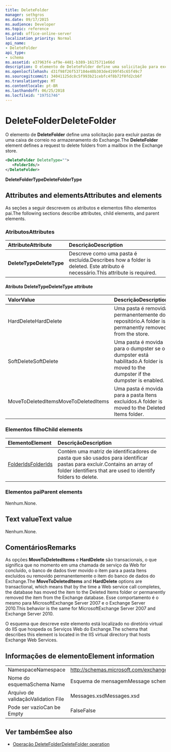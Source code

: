 ```yaml
---
title: DeleteFolder
manager: sethgros
ms.date: 09/17/2015
ms.audience: Developer
ms.topic: reference
ms.prod: office-online-server
localization_priority: Normal
api_name:
- DeleteFolder
api_type:
- schema
ms.assetid: e37963f4-af9e-4481-b389-16175711e66d
description: O elemento de DeleteFolder define uma solicitação para excluir pastas de uma caixa de correio no armazenamento do Exchange.
ms.openlocfilehash: d31f98f26f537104e40b303de4199f45c65f49c7
ms.sourcegitcommit: 34041125dc8c5f993b21cebfc4f8b72f0fd2cb6f
ms.translationtype: MT
ms.contentlocale: pt-BR
ms.lasthandoff: 06/25/2018
ms.locfileid: "19751746"
---
```

# <a name="deletefolder"></a><span data-ttu-id="4ad63-103">DeleteFolder</span><span class="sxs-lookup"><span data-stu-id="4ad63-103">DeleteFolder</span></span>

<span data-ttu-id="4ad63-104">O elemento de **DeleteFolder** define uma solicitação para excluir pastas de uma caixa de correio no armazenamento do Exchange.</span><span class="sxs-lookup"><span data-stu-id="4ad63-104">The **DeleteFolder** element defines a request to delete folders from a mailbox in the Exchange store.</span></span> 
  
```XML
<DeleteFolder DeleteType="">
   <FolderIds/>
</DeleteFolder>
```

 <span data-ttu-id="4ad63-105">**DeleteFolderType**</span><span class="sxs-lookup"><span data-stu-id="4ad63-105">**DeleteFolderType**</span></span>
## <a name="attributes-and-elements"></a><span data-ttu-id="4ad63-106">Attributes and elements</span><span class="sxs-lookup"><span data-stu-id="4ad63-106">Attributes and elements</span></span>

<span data-ttu-id="4ad63-107">As seções a seguir descrevem os atributos e elementos filho elementos pai.</span><span class="sxs-lookup"><span data-stu-id="4ad63-107">The following sections describe attributes, child elements, and parent elements.</span></span>
  
### <a name="attributes"></a><span data-ttu-id="4ad63-108">Atributos</span><span class="sxs-lookup"><span data-stu-id="4ad63-108">Attributes</span></span>

|<span data-ttu-id="4ad63-109">**Attribute**</span><span class="sxs-lookup"><span data-stu-id="4ad63-109">**Attribute**</span></span>|<span data-ttu-id="4ad63-110">**Descrição**</span><span class="sxs-lookup"><span data-stu-id="4ad63-110">**Description**</span></span>|
|:-----|:-----|
|<span data-ttu-id="4ad63-111">**DeleteType**</span><span class="sxs-lookup"><span data-stu-id="4ad63-111">**DeleteType**</span></span> <br/> |<span data-ttu-id="4ad63-112">Descreve como uma pasta é excluída.</span><span class="sxs-lookup"><span data-stu-id="4ad63-112">Describes how a folder is deleted.</span></span> <span data-ttu-id="4ad63-113">Este atributo é necessário.</span><span class="sxs-lookup"><span data-stu-id="4ad63-113">This attribute is required.</span></span>  <br/> |
   
#### <a name="deletetype-attribute"></a><span data-ttu-id="4ad63-114">Atributo DeleteType</span><span class="sxs-lookup"><span data-stu-id="4ad63-114">DeleteType attribute</span></span>

|<span data-ttu-id="4ad63-115">**Valor**</span><span class="sxs-lookup"><span data-stu-id="4ad63-115">**Value**</span></span>|<span data-ttu-id="4ad63-116">**Descrição**</span><span class="sxs-lookup"><span data-stu-id="4ad63-116">**Description**</span></span>|
|:-----|:-----|
|<span data-ttu-id="4ad63-117">HardDelete</span><span class="sxs-lookup"><span data-stu-id="4ad63-117">HardDelete</span></span>  <br/> |<span data-ttu-id="4ad63-118">Uma pasta é removida permanentemente do repositório.</span><span class="sxs-lookup"><span data-stu-id="4ad63-118">A folder is permanently removed from the store.</span></span>  <br/> |
|<span data-ttu-id="4ad63-119">SoftDelete</span><span class="sxs-lookup"><span data-stu-id="4ad63-119">SoftDelete</span></span>  <br/> |<span data-ttu-id="4ad63-120">Uma pasta é movida para o dumpster se o dumpster está habilitado.</span><span class="sxs-lookup"><span data-stu-id="4ad63-120">A folder is moved to the dumpster if the dumpster is enabled.</span></span>  <br/> |
|<span data-ttu-id="4ad63-121">MoveToDeletedItems</span><span class="sxs-lookup"><span data-stu-id="4ad63-121">MoveToDeletedItems</span></span>  <br/> |<span data-ttu-id="4ad63-122">Uma pasta é movida para a pasta Itens excluídos.</span><span class="sxs-lookup"><span data-stu-id="4ad63-122">A folder is moved to the Deleted Items folder.</span></span>  <br/> |
   
### <a name="child-elements"></a><span data-ttu-id="4ad63-123">Elementos filho</span><span class="sxs-lookup"><span data-stu-id="4ad63-123">Child elements</span></span>

|<span data-ttu-id="4ad63-124">**Elemento**</span><span class="sxs-lookup"><span data-stu-id="4ad63-124">**Element**</span></span>|<span data-ttu-id="4ad63-125">**Descrição**</span><span class="sxs-lookup"><span data-stu-id="4ad63-125">**Description**</span></span>|
|:-----|:-----|
|[<span data-ttu-id="4ad63-126">FolderIds</span><span class="sxs-lookup"><span data-stu-id="4ad63-126">FolderIds</span></span>](folderids.md) <br/> |<span data-ttu-id="4ad63-127">Contém uma matriz de identificadores de pasta que são usados para identificar pastas para excluir.</span><span class="sxs-lookup"><span data-stu-id="4ad63-127">Contains an array of folder identifiers that are used to identify folders to delete.</span></span>  <br/> |
   
### <a name="parent-elements"></a><span data-ttu-id="4ad63-128">Elementos pai</span><span class="sxs-lookup"><span data-stu-id="4ad63-128">Parent elements</span></span>

<span data-ttu-id="4ad63-129">Nenhum.</span><span class="sxs-lookup"><span data-stu-id="4ad63-129">None.</span></span>
  
## <a name="text-value"></a><span data-ttu-id="4ad63-130">Text value</span><span class="sxs-lookup"><span data-stu-id="4ad63-130">Text value</span></span>

<span data-ttu-id="4ad63-131">Nenhum.</span><span class="sxs-lookup"><span data-stu-id="4ad63-131">None.</span></span>
  
## <a name="remarks"></a><span data-ttu-id="4ad63-132">Comentários</span><span class="sxs-lookup"><span data-stu-id="4ad63-132">Remarks</span></span>

<span data-ttu-id="4ad63-133">As opções **MoveToDeletedItems** e **HardDelete** são transacionais, o que significa que no momento em uma chamada de serviço da Web for concluído, o banco de dados tiver movido o item para a pasta Itens excluídos ou removido permanentemente o item do banco de dados do Exchange.</span><span class="sxs-lookup"><span data-stu-id="4ad63-133">The **MoveToDeletedItems** and **HardDelete** options are transactional, which means that by the time a Web service call completes, the database has moved the item to the Deleted Items folder or permanently removed the item from the Exchange database.</span></span> <span data-ttu-id="4ad63-134">Esse comportamento é o mesmo para MicrosoftExchange Server 2007 e o Exchange Server 2010.</span><span class="sxs-lookup"><span data-stu-id="4ad63-134">This behavior is the same for MicrosoftExchange Server 2007 and Exchange Server 2010.</span></span> 
  
<span data-ttu-id="4ad63-135">O esquema que descreve este elemento está localizado no diretório virtual do IIS que hospeda os Serviços Web do Exchange.</span><span class="sxs-lookup"><span data-stu-id="4ad63-135">The schema that describes this element is located in the IIS virtual directory that hosts Exchange Web Services.</span></span>
  
## <a name="element-information"></a><span data-ttu-id="4ad63-136">Informações de elemento</span><span class="sxs-lookup"><span data-stu-id="4ad63-136">Element information</span></span>

|||
|:-----|:-----|
|<span data-ttu-id="4ad63-137">Namespace</span><span class="sxs-lookup"><span data-stu-id="4ad63-137">Namespace</span></span>  <br/> |http://schemas.microsoft.com/exchange/services/2006/messages  <br/> |
|<span data-ttu-id="4ad63-138">Nome do esquema</span><span class="sxs-lookup"><span data-stu-id="4ad63-138">Schema Name</span></span>  <br/> |<span data-ttu-id="4ad63-139">Esquema de mensagem</span><span class="sxs-lookup"><span data-stu-id="4ad63-139">Message schema</span></span>  <br/> |
|<span data-ttu-id="4ad63-140">Arquivo de validação</span><span class="sxs-lookup"><span data-stu-id="4ad63-140">Validation File</span></span>  <br/> |<span data-ttu-id="4ad63-141">Messages.xsd</span><span class="sxs-lookup"><span data-stu-id="4ad63-141">Messages.xsd</span></span>  <br/> |
|<span data-ttu-id="4ad63-142">Pode ser vazio</span><span class="sxs-lookup"><span data-stu-id="4ad63-142">Can be Empty</span></span>  <br/> |<span data-ttu-id="4ad63-143">False</span><span class="sxs-lookup"><span data-stu-id="4ad63-143">False</span></span>  <br/> |
   
## <a name="see-also"></a><span data-ttu-id="4ad63-144">Ver também</span><span class="sxs-lookup"><span data-stu-id="4ad63-144">See also</span></span>

- [<span data-ttu-id="4ad63-145">Operação DeleteFolder</span><span class="sxs-lookup"><span data-stu-id="4ad63-145">DeleteFolder operation</span></span>](deletefolder-operation.md)

